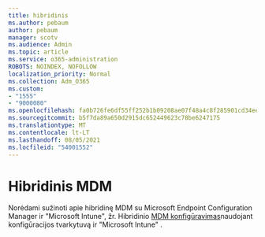 ```yaml
---
title: hibridinis
ms.author: pebaum
author: pebaum
manager: scotv
ms.audience: Admin
ms.topic: article
ms.service: o365-administration
ROBOTS: NOINDEX, NOFOLLOW
localization_priority: Normal
ms.collection: Adm_O365
ms.custom:
- "1555"
- "9000080"
ms.openlocfilehash: fa0b726fe6df55ff252b1b09208ae07f48a4c8f285901cd34ee356fd842b0507
ms.sourcegitcommit: b5f7da89a650d2915dc652449623c78be6247175
ms.translationtype: MT
ms.contentlocale: lt-LT
ms.lasthandoff: 08/05/2021
ms.locfileid: "54001552"
---
```

# <a name="hybrid-mdm"></a>Hibridinis MDM

Norėdami sužinoti apie hibridinę MDM su Microsoft Endpoint Configuration Manager ir "Microsoft Intune", žr. Hibridinio [MDM konfigūravimas](https://docs.microsoft.com/configmgr/mdm/deploy-use/setup-hybrid-mdm)naudojant konfigūracijos tvarkytuvą ir "Microsoft Intune" .